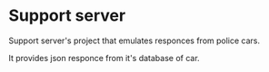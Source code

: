 # Support server
Support server's project that emulates responces from police cars.

It provides json responce from it's database of car.

